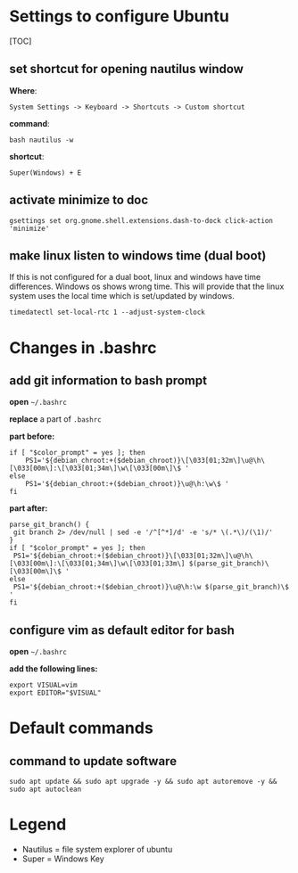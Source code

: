 # Settings to configure Ubuntu
[TOC]

## set shortcut for opening nautilus window
**Where**:
```
System Settings -> Keyboard -> Shortcuts -> Custom shortcut
```

**command**:
```
bash nautilus -w
```

**shortcut**:
```
Super(Windows) + E
```

## activate minimize to doc
```
gsettings set org.gnome.shell.extensions.dash-to-dock click-action 'minimize'
```

## make linux listen to windows time (dual boot)
If this is not configured for a dual boot, linux and windows have time differences.
Windows os shows wrong time.
This will provide that the linux system uses the local time which is set/updated by windows.

```
timedatectl set-local-rtc 1 --adjust-system-clock
```


# Changes in .bashrc
## add git information to bash prompt
**open** ```~/.bashrc```

**replace** a part of ```.bashrc```

**part before:**
```
if [ "$color_prompt" = yes ]; then
    PS1='${debian_chroot:+($debian_chroot)}\[\033[01;32m\]\u@\h\[\033[00m\]:\[\033[01;34m\]\w\[\033[00m\]\$ '
else
    PS1='${debian_chroot:+($debian_chroot)}\u@\h:\w\$ '
fi
```

**part after:**
```
parse_git_branch() {
 git branch 2> /dev/null | sed -e '/^[^*]/d' -e 's/* \(.*\)/(\1)/'
}
if [ "$color_prompt" = yes ]; then
 PS1='${debian_chroot:+($debian_chroot)}\[\033[01;32m\]\u@\h\[\033[00m\]:\[\033[01;34m\]\w\[\033[01;33m\] $(parse_git_branch)\[\033[00m\]\$ '
else
 PS1='${debian_chroot:+($debian_chroot)}\u@\h:\w $(parse_git_branch)\$ '
fi
```

## configure vim as default editor for bash
**open** ```~/.bashrc```

**add the following lines:**
```
export VISUAL=vim
export EDITOR="$VISUAL"
```


# Default commands
## command to update software
```
sudo apt update && sudo apt upgrade -y && sudo apt autoremove -y && sudo apt autoclean
```


# Legend
- Nautilus =  file system explorer of ubuntu
- Super = Windows Key
